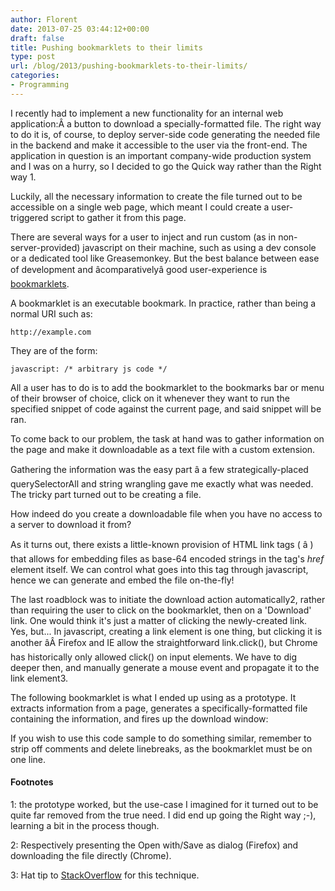 ```yaml
---
author: Florent
date: 2013-07-25 03:44:12+00:00
draft: false
title: Pushing bookmarklets to their limits
type: post
url: /blog/2013/pushing-bookmarklets-to-their-limits/
categories:
- Programming
---
```


I recently had to implement a new functionality for an internal web application:Â a button to download a specially-formatted file. The right way to do it is, of course, to deploy server-side code generating the needed file in the backend and make it accessible to the user via the front-end. The application in question is an important company-wide production system and I was on a hurry, so I decided to go the Quick way rather than the Right way 1.

Luckily, all the necessary information to create the file turned out to be accessible on a single web page, which meant I could create a user-triggered script to gather it from this page.

There are several ways for a user to inject and run custom (as in non-server-provided) javascript on their machine, such as using a dev console or a dedicated tool like Greasemonkey. But the best balance between ease of development and âcomparativelyâ good user-experience is [bookmarklets](http://en.wikipedia.org/wiki/Bookmarklet).

A bookmarklet is an executable bookmark. In practice, rather than being a normal URI such as:

    
    http://example.com


They are of the form:

    
    javascript: /* arbitrary js code */


All a user has to do is to add the bookmarklet to the bookmarks bar or menu of their browser of choice, click on it whenever they want to run the specified snippet of code against the current page, and said snippet will be ran.

To come back to our problem, the task at hand was to gather information on the page and make it downloadable as a text file with a custom extension.

Gathering the information was the easy part â a few strategically-placed querySelectorAll and string wrangling gave me exactly what was needed. The tricky part turned out to be creating a file.

How indeed do you create a downloadable file when you have no access to a server to download it from?

As it turns out, there exists a little-known provision of HTML link tags (<a> â </a>) that allows for embedding files as base-64 encoded strings in the tag's _href_ element itself. We can control what goes into this tag through javascript, hence we can generate and embed the file on-the-fly!

The last roadblock was to initiate the download action automatically2, rather than requiring the user to click on the bookmarklet, then on a 'Download' link. One would think it's just a matter of clicking the newly-created link. Yes, but... In javascript, creating a link element is one thing, but clicking it is another âÂ Firefox and IE allow the straightforward link.click(), but Chrome has historically only allowed click() on input elements. We have to dig deeper then, and manually generate a mouse event and propagate it to the link element3.

The following bookmarklet is what I ended up using as a prototype. It extracts information from a page, generates a specifically-formatted file containing the information, and fires up the download window:



If you wish to use this code sample to do something similar, remember to strip off comments and delete linebreaks, as the bookmarklet must be on one line.




#### Footnotes


1: the prototype worked, but the use-case I imagined for it turned out to be quite far removed from the true need. I did end up going the Right way ;-), learning a bit in the process though.

2: Respectively presenting the Open with/Save as dialog (Firefox) and downloading the file directly (Chrome).

3: Hat tip to [StackOverflow](http://stackoverflow.com/questions/8801570/simulate-a-click-on-a-tag-in-chrome) for this technique.
